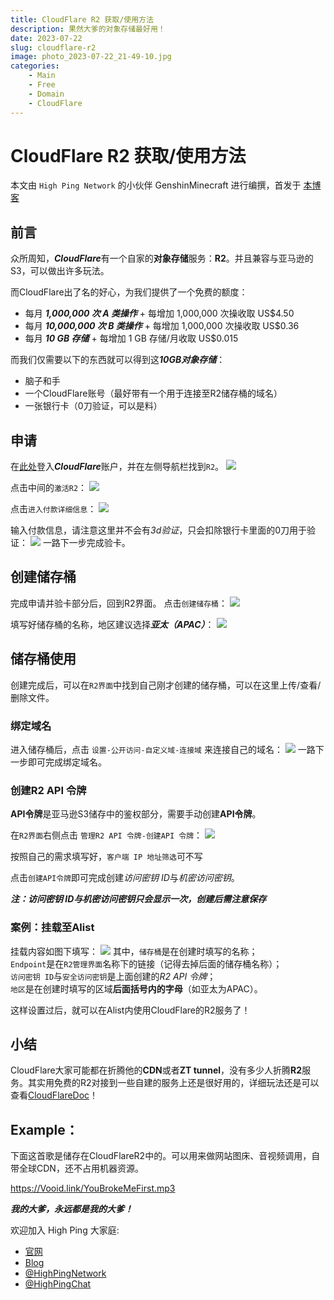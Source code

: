 ```yaml
---
title: CloudFlare R2 获取/使用方法
description: 果然大爹的对象存储最好用！
date: 2023-07-22
slug: cloudflare-r2
image: photo_2023-07-22_21-49-10.jpg
categories:
    - Main
    - Free
    - Domain
    - CloudFlare
---
```


# CloudFlare R2 获取/使用方法

本文由 `High Ping Network` 的小伙伴 GenshinMinecraft 进行编撰，首发于 [本博客](https://blog.c1oudf1are.eu.org)

## 前言
众所周知，***CloudFlare***有一个自家的**对象存储**服务：**R2**。并且兼容与亚马逊的S3，可以做出许多玩法。

而CloudFlare出了名的好心，为我们提供了一个免费的额度：
- 每月 ***1,000,000 次 A 类操作*** + 每增加 1,000,000 次操收取 US$4.50
- 每月 ***10,000,000 次 B 类操作*** + 每增加 1,000,000 次操收取 US$0.36
- 每月 ***10 GB 存储*** + 每增加 1 GB 存储/月收取 US$0.015

而我们仅需要以下的东西就可以得到这***10GB对象存储***：
- 脑子和手
- 一个CloudFlare账号（最好带有一个用于连接至R2储存桶的域名）
- 一张银行卡（0刀验证，可以是料）

## 申请
在[此处](https://dash.cloudflare.com)登入***CloudFlare***账户，并在左侧导航栏找到`R2`。
![](photo_2023-07-22_21-10-42.jpg)

点击中间的`激活R2`：
![](photo_2023-07-22_21-12-38.jpg)

点击`进入付款详细信息`：
![](photo_2023-07-22_21-14-04.jpg)

输入付款信息，请注意这里并不会有*3d验证*，只会扣除银行卡里面的0刀用于验证：
![](photo_2023-07-22_21-16-08.jpg)
一路下一步完成验卡。

## 创建储存桶
完成申请并验卡部分后，回到R2界面。
点击`创建储存桶`：
![](photo_2023-07-22_21-19-01.jpg)

填写好储存桶的名称，地区建议选择***亚太（APAC）***：
![](photo_2023-07-22_21-21-30.jpg)

## 储存桶使用
创建完成后，可以在`R2界面`中找到自己刚才创建的储存桶，可以在这里上传/查看/删除文件。

### 绑定域名
进入储存桶后，点击 `设置-公开访问-自定义域-连接域` 来连接自己的域名：
![](photo_2023-07-22_21-25-06.jpg)
一路下一步即可完成绑定域名。

### 创建R2 API 令牌
**API令牌**是亚马逊S3储存中的鉴权部分，需要手动创建**API令牌**。

在`R2界面`右侧点击 `管理R2 API 令牌-创建API 令牌`：
![](photo_2023-07-22_21-29-01.jpg)

按照自己的需求填写好，`客户端 IP 地址筛选`可不写

点击`创建API令牌`即可完成创建*访问密钥 ID*与*机密访问密钥*。

***注：访问密钥 ID与机密访问密钥只会显示一次，创建后需注意保存***

### 案例：挂载至Alist
挂载内容如图下填写：
![](photo_2023-07-22_21-36-02.jpg)
其中，`储存桶`是在创建时填写的名称；\
`Endpoint`是在`R2管理界面`名称下的链接（记得去掉后面的储存桶名称）；\
`访问密钥 ID`与`安全访问密钥`是上面创建的*R2 API 令牌*；\
`地区`是在创建时填写的区域**后面括号内的字母**（如亚太为APAC）。

这样设置过后，就可以在Alist内使用CloudFlare的R2服务了！

## 小结
CloudFlare大家可能都在折腾他的**CDN**或者**ZT tunnel**，没有多少人折腾**R2**服务。其实用免费的R2对接到一些自建的服务上还是很好用的，详细玩法还是可以查看[CloudFlareDoc](https://developers.cloudflare.com/r2/)！

## Example：
下面这首歌是储存在CloudFlareR2中的。可以用来做网站图床、音视频调用，自带全球CDN，还不占用机器资源。

<https://Vooid.link/YouBrokeMeFirst.mp3>


***我的大爹，永远都是我的大爹！***

欢迎加入 High Ping 大家庭:
- [官网](https://highp.ing)
- [Blog](https://blog.c1oudf1are.eu.org)
- [@HighPingNetwork](https://t.me/HighPingNetwork)
- [@HighPingChat](https://t.me/highpingchat)
